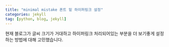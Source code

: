 ```yaml
---
title: "minimal mistake 폰트 밑 하이퍼링크 설정" 
categories: jekyll
tag: [python, blog, jekyll]
---
```


현재 블로그가 글씨 크기가 거대하고 하이퍼링크 처리되어있는 부분을 더 보기좋게 설정하는 방법에 대해 고민했습니다. 
